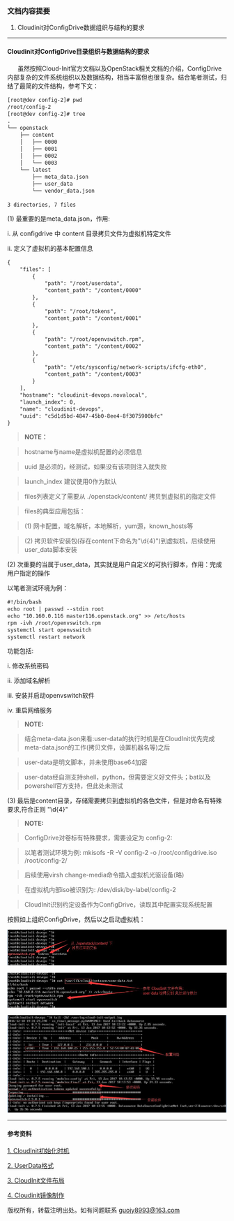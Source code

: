 ### 文档内容提要 ###
1. Cloudinit对ConfigDrive数据组织与结构的要求
___

#### Cloudinit对ConfigDrive目录组织与数据结构的要求 ####
       虽然按照Cloud-Init官方文档以及OpenStack相关文档的介绍，ConfigDrive内部复杂的文件系统组织以及数据结构，相当丰富但也很复杂。结合笔者测试，归结了最简的文件结构，参考下文：
```
[root@dev config-2]# pwd
/root/config-2
[root@dev config-2]# tree
.
└── openstack
    ├── content
    │   ├── 0000
    │   ├── 0001
    │   ├── 0002
    │   └── 0003
    └── latest
        ├── meta_data.json
        ├── user_data
        └── vendor_data.json

3 directories, 7 files
```
(1)  最重要的是meta_data.json，作用:

i. 从 configdrive 中 content 目录拷贝文件为虚拟机特定文件

ii. 定义了虚拟机的基本配置信息

``` 
{
    "files": [
        {
            "path": "/root/userdata",
            "content_path": "/content/0000"
        },
        {
            "path": "/root/tokens",
            "content_path": "/content/0001"
        },
        {
            "path": "/root/openvswitch.rpm",
            "content_path": "/content/0002"
        },
        {
            "path": "/etc/sysconfig/network-scripts/ifcfg-eth0",
            "content_path": "/content/0003"
        }
    ],
    "hostname": "cloudinit-devops.novalocal",
    "launch_index": 0,
    "name": "cloudinit-devops",
    "uuid": "c5d1d5bd-4847-45b0-8ee4-8f3075900bfc"
}
```
> **NOTE：**

> hostname与name是虚拟机配置的必须信息

> uuid 是必须的，经测试，如果没有该项则注入就失败

> launch_index 建议使用0作为默认

> files列表定义了需要从 ./openstack/content/ 拷贝到虚拟机的指定文件

> files的典型应用包括：

> (1)  网卡配置，域名解析，本地解析，yum源，known_hosts等

> (2)  拷贝软件安装包(存在content下命名为"\d{4}")到虚拟机，后续使用user_data脚本安装

(2) 次重要的当属于user_data，其实就是用户自定义的可执行脚本，作用：完成用户指定的操作

以笔者测试环境为例：

```
#!/bin/bash
echo root | passwd --stdin root
echo "10.160.0.116 master116.openstack.org" >> /etc/hosts
rpm -ivh /root/openvswitch.rpm
systemctl start openvswitch
systemctl restart network
```

功能包括:

i.  修改系统密码

ii. 添加域名解析

iii. 安装并启动openvswitch软件

iv. 重启网络服务

> **NOTE:**

> 结合meta-data.json来看:user-data的执行时机是在CloudInit优先完成meta-data.json的工作(拷贝文件，设置机器名等)之后

> user-data是明文脚本，并未使用base64加密

> user-data经自测支持shell，python，但需要定义好文件头；bat以及powershell官方支持，但此处未测试

(3) 最后是content目录，存储需要拷贝到虚拟机的各色文件，但是对命名有特殊要求,符合正则 "\d{4}"

> **NOTE:**

> ConfigDrive对卷标有特殊要求，需要设定为 config-2:

> 以笔者测试环境为例: mkisofs -R -V config-2 -o /root/configdrive.iso /root/config-2/

> 后续使用virsh change-media命令插入虚拟机光驱设备(略)

> 在虚拟机内部iso被识别为: /dev/disk/by-label/config-2

> CloudInit识别约定设备作为ConfigDrive，读取其中配置实现系统配置

按照如上组织ConfigDrive，然后以之启动虚拟机：

![CloudInit拷贝文件](https://github.com/guojy8993/blogs/blob/master/cloudinit-metadata.jpg)

![CloudInit用户脚本](https://github.com/guojy8993/blogs/blob/master/cloudinit-userdata-file.jpg)

![CloudInit用户脚本执行结果](https://github.com/guojy8993/blogs/blob/master/cloudinit-userdata.jpg)
___

#### 参考资料 ####
[1. CloudInit初始化时机](http://cloudinit.readthedocs.io/en/latest/topics/boot.html)

[2. UserData格式](http://cloudinit.readthedocs.io/en/latest/topics/format.html#example)

[3. CloudInit文件布局](http://cloudinit.readthedocs.io/en/latest/topics/dir_layout.html)

[4. Cloudinit镜像制作](https://github.com/guojy8993/blogs/blob/master/OpenStack%E9%95%9C%E5%83%8F%28%E5%9F%BA%E4%BA%8ECentOS7%29%E7%9A%84%E5%88%B6%E4%BD%9C%E4%B8%8E%E8%AF%B4%E6%98%8E)

版权所有，转载注明出处。如有问题联系 guojy8993@163.com 

